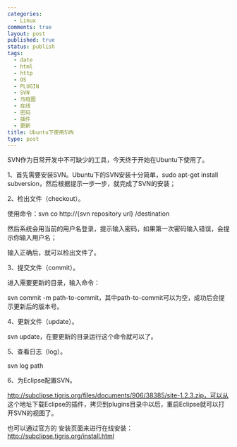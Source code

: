 ```yaml
--- 
categories: 
  - Linux
comments: true
layout: post
published: true
status: publish
tags: 
  - date
  - html
  - http
  - OS
  - PLUGIN
  - SVN
  - 乌班图
  - 在线
  - 密码
  - 插件
  - 更新
title: Ubuntu下使用SVN
type: post
---
```

SVN作为日常开发中不可缺少的工具，今天终于开始在Ubuntu下使用了。

1、首先需要安装SVN。Ubuntu下的SVN安装十分简单，sudo apt-get install subversion，然后根据提示一步一步，就完成了SVN的安装；

2、检出文件（checkout）。

使用命令：svn co http://{svn repository url} /destination

然后系统会用当前的用户名登录，提示输入密码，如果第一次密码输入错误，会提示你输入用户名；

输入正确后，就可以检出文件了。

3、提交文件（commit）。

进入需要更新的目录，输入命令：

svn commit -m path-to-commit，其中path-to-commit可以为空，成功后会提示更新后的版本号。

4、更新文件（update）。

svn update，在要更新的目录运行这个命令就可以了。

5、查看日志（log）。

svn log path

6、为Eclipse配置SVN。

http://subclipse.tigris.org/files/documents/906/38385/site-1.2.3.zip，可以从 这个地址下载Eclipse的插件，拷贝到plugins目录中以后，重启Eclipse就可以打开SVN的视图了。

也可以通过官方的 安装页面来进行在线安装：http://subclipse.tigris.org/install.html
